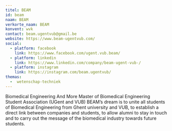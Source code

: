 ```yaml
---
titel: BEAM
id: beam
naam: BEAM
verkorte_naam: BEAM
konvent: wvk
contact: beam.ugentvub@gmail.be
website: https://www.beam-ugentvub.com/
social:
  - platform: facebook
    link: https://www.facebook.com/ugent.vub.beam/
  - platform: linkedin
    link: https://www.linkedin.com/company/beam-ugent-vub-/
  - platform: instagram
    link: https://instagram.com/beam.ugentvub/
themas:
  -  wetenschap-techniek
---
```


Biomedical Engineering And More
Master of Biomedical Engineering Student Association (UGent and VUB)
BEAM’s dream is to unite all students of Biomedical Engineering from Ghent university and VUB, to establish a direct link between companies and students, to allow alumni to stay in touch and to carry out the message of the biomedical industry towards future students.
